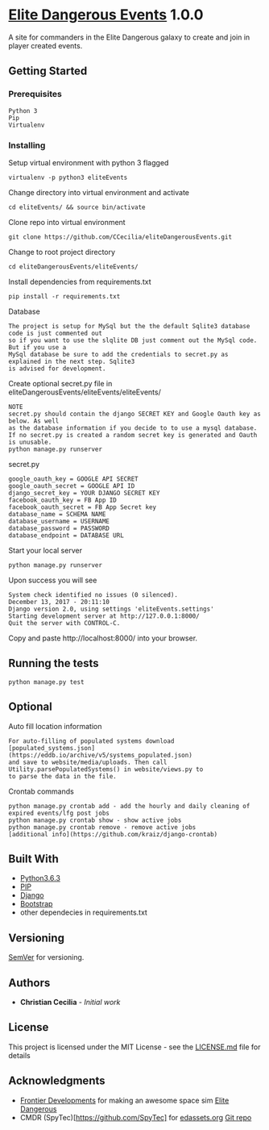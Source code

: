 # [Elite Dangerous Events](http://elitedangerousevents.us-east-1.elasticbeanstalk.com/) 1.0.0

A site for commanders in the Elite Dangerous galaxy to create and join in player created events. 

## Getting Started

### Prerequisites

```
Python 3
Pip 
Virtualenv
```

### Installing

Setup virtual environment with python 3 flagged

```
virtualenv -p python3 eliteEvents
```

Change directory into virtual environment and activate

```
cd eliteEvents/ && source bin/activate
```

Clone repo into virtual environment

```
git clone https://github.com/CCecilia/eliteDangerousEvents.git
```

Change to root project directory

```
cd eliteDangerousEvents/eliteEvents/
```

Install dependencies from requirements.txt

```
pip install -r requirements.txt
```

Database

```
The project is setup for MySql but the the default Sqlite3 database code is just commented out
so if you want to use the slqlite DB just comment out the MySql code. But if you use a 
MySql database be sure to add the credentials to secret.py as explained in the next step. Sqlite3 
is advised for development.
```

Create optional secret.py file in eliteDangerousEvents/eliteEvents/eliteEvents/

```
NOTE
secret.py should contain the django SECRET KEY and Google Oauth key as below. As well 
as the database information if you decide to to use a mysql database. 
If no secret.py is created a random secret key is generated and Oauth is unusable.
python manage.py runserver
```

secret.py

```
google_oauth_key = GOOGLE API SECRET
google_oauth_secret = GOOGLE API ID
django_secret_key = YOUR DJANGO SECRET KEY
facebook_oauth_key = FB App ID
facebook_oauth_secret = FB App Secret key
database_name = SCHEMA NAME
database_username = USERNAME
database_password = PASSWORD
database_endpoint = DATABASE URL
```

Start your local server

```
python manage.py runserver
```

Upon success you will see 
```
System check identified no issues (0 silenced).
December 13, 2017 - 20:11:10
Django version 2.0, using settings 'eliteEvents.settings'
Starting development server at http://127.0.0.1:8000/
Quit the server with CONTROL-C.
```
Copy and paste http://localhost:8000/ into your browser.

## Running the tests

```
python manage.py test
```

## Optional
Auto fill location information

```
For auto-filling of populated systems download [populated_systems.json](https://eddb.io/archive/v5/systems_populated.json) 
and save to website/media/uploads. Then call Utility.parsePopulatedSystems() in website/views.py to
to parse the data in the file.
```
Crontab commands

```
python manage.py crontab add - add the hourly and daily cleaning of expired events/lfg post jobs
python manage.py crontab show - show active jobs
python manage.py crontab remove - remove active jobs
[additional info](https://github.com/kraiz/django-crontab)
```

## Built With

* [Python3.6.3](https://www.python.org/downloads/release/python-363/)
* [PIP](https://pypi.python.org/pypi/pip)
* [Django](https://www.djangoproject.com/)
* [Bootstrap](http://getbootstrap.com/)
* other dependecies in requirements.txt

## Versioning

[SemVer](http://semver.org/) for versioning. 

## Authors

* **Christian Cecilia** - *Initial work* 

## License

This project is licensed under the MIT License - see the [LICENSE.md](LICENSE.md) file for details

## Acknowledgments

* [Frontier Developments](https://www.frontier.co.uk/) for making an awesome space sim [Elite Dangerous](https://www.elitedangerous.com/)
* CMDR (SpyTec)[https://github.com/SpyTec] for [edassets.org](https://github.com/SpyTec/EDAssets) [Git repo](https://github.com/SpyTec/EDAssets)
